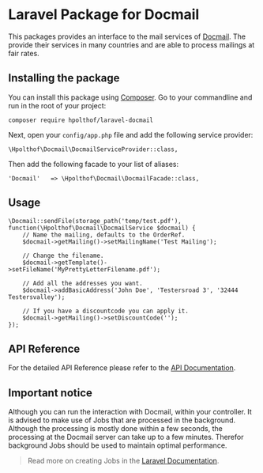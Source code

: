 # Laravel Package for Docmail
This packages provides an interface to the mail services of [Docmail](https://www.cfhdocmail.com/). The provide their services in many countries and are able to process mailings at fair rates.

## Installing the package

You can install this package using [Composer](https://www.getcomposer.org/). Go to your commandline and run in the root of your project:

```
composer require hpolthof/laravel-docmail
```

Next, open your ```config/app.php``` file and add the following service provider:

```
\Hpolthof\Docmail\DocmailServiceProvider::class,
``` 

Then add the following facade to your list of aliases:

```
'Docmail'   => \Hpolthof\Docmail\DocmailFacade::class,
```

## Usage

```
\Docmail::sendFile(storage_path('temp/test.pdf'), function(\Hpolthof\Docmail\DocmailService $docmail) {
    // Name the mailing, defaults to the OrderRef.
    $docmail->getMailing()->setMailingName('Test Mailing');
    
    // Change the filename.
    $docmail->getTemplate()->setFileName('MyPrettyLetterFilename.pdf');
    
    // Add all the addresses you want.
    $docmail->addBasicAddress('John Doe', 'Testersroad 3', '32444 Testersvalley');

    // If you have a discountcode you can apply it.
    $docmail->getMailing()->setDiscountCode('');
});
```

## API Reference

For the detailed API Reference please refer to the [API Documentation](http://hpolthof.github.io/laravel-docmail/docs/namespaces/Hpolthof.Docmail.html).

## Important notice

Although you can run the interaction with Docmail, within your controller. It is advised to make use of Jobs that are
processed in the background. Although the processing is mostly done within a few seconds, the processing at the Docmail
server can take up to a few minutes. Therefor background Jobs should be used to maintain optimal performance.

> Read more on creating Jobs in the [Laravel Documentation](http://laravel.com/docs/5.1/queues#writing-job-classes).
